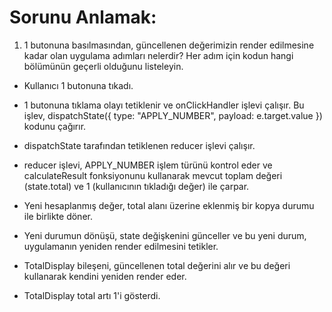 # Sorunu Anlamak:
1. 1 butonuna basılmasından, güncellenen değerimizin render edilmesine kadar olan uygulama adımları nelerdir? 
Her adım için kodun hangi bölümünün geçerli olduğunu listeleyin.
* Kullanıcı 1 butonuna tıkadı.
  
* 1 butonuna tıklama olayı tetiklenir ve onClickHandler işlevi çalışır. Bu işlev, dispatchState({ type: "APPLY_NUMBER", payload: e.target.value }) kodunu çağırır.

* dispatchState tarafından tetiklenen reducer işlevi çalışır.

* reducer işlevi, APPLY_NUMBER işlem türünü kontrol eder ve calculateResult fonksiyonunu kullanarak mevcut toplam değeri (state.total) ve 1 (kullanıcının tıkladığı değer) ile çarpar.

* Yeni hesaplanmış değer, total alanı üzerine eklenmiş bir kopya durumu ile birlikte döner.

* Yeni durumun dönüşü, state değişkenini günceller ve bu yeni durum, uygulamanın yeniden render edilmesini tetikler.

* TotalDisplay bileşeni, güncellenen total değerini alır ve bu değeri kullanarak kendini yeniden render eder.

* TotalDisplay total artı 1'i gösterdi.
